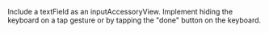 Include a textField as an inputAccessoryView. Implement hiding the keyboard on a tap gesture or by tapping the "done" button on the keyboard.
